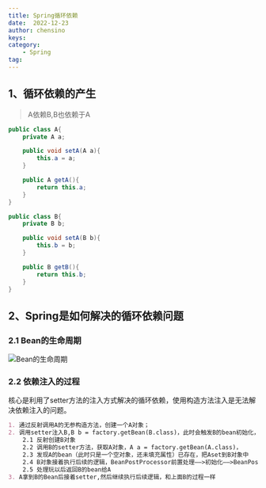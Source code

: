 ```yaml
---
title: Spring循环依赖
date:  2022-12-23
author: chensino
keys:
category:
    - Spring
tag:
---
```


## 1、循环依赖的产生

> A依赖B,B也依赖于A

~~~java
public class A{
    private A a;

    public void setA(A a){
        this.a = a;
    }

    public A getA(){
        return this.a;
    }
}

public class B{
    private B b;

    public void setA(B b){
        this.b = b;
    }

    public B getB(){
        return this.b;
    }
}
~~~

## 2、Spring是如何解决的循环依赖问题

### 2.1 Bean的生命周期

![Bean的生命周期](https://afatpig.oss-cn-chengdu.aliyuncs.com/blog/20221226111134.png)

### 2.2 依赖注入的过程

核心是利用了setter方法的注入方式解决的循环依赖，使用构造方法注入是无法解决依赖注入的问题。

~~~markdown
1. 通过反射调用A的无参构造方法，创建一个A对象；
2. 调用setter注入B,B b = factory.getBean(B.class)，此时会触发B的bean初始化，
    2.1 反射创建B对象
    2.2 调用B的setter方法，获取A对象，A a = factory.getBean(A.class)，
    2.3 发现A的bean（此时只是一个空对象，还未填充属性）已存在，把Aset到B对象中
    2.4 B对象接着执行后续的逻辑，BeanPostProcessor前置处理——>初始化——>BeanPostProcessor后置处理等
    2.5 处理玩以后返回B的bean给A
3. A拿到B的Bean后接着setter,然后继续执行后续逻辑，和上面B的过程一样
~~~
